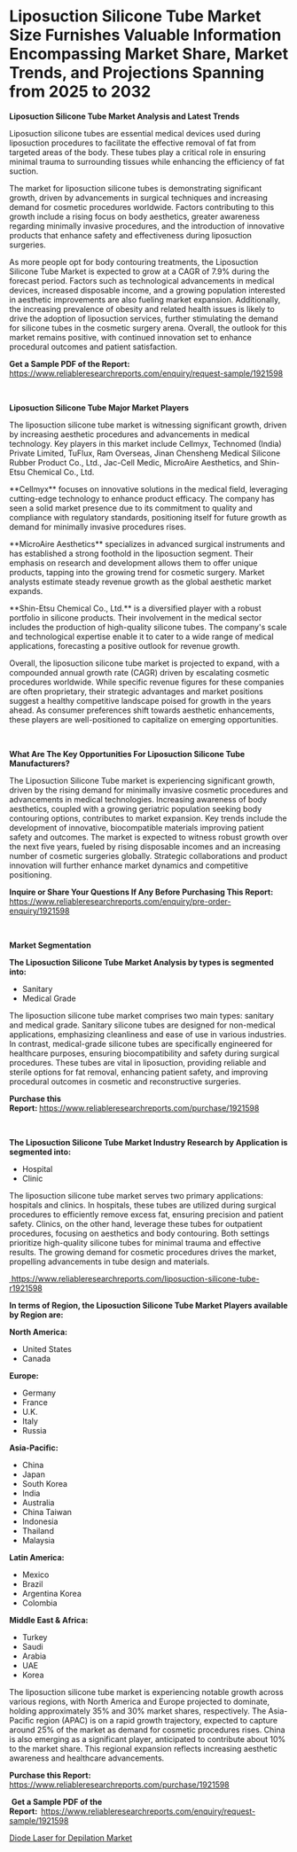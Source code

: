 <p><h1>Liposuction Silicone Tube Market Size Furnishes Valuable Information Encompassing Market Share, Market Trends, and Projections Spanning from 2025 to 2032</h1></p><p><strong>Liposuction Silicone Tube Market Analysis and Latest Trends</strong></p>
<p><p>Liposuction silicone tubes are essential medical devices used during liposuction procedures to facilitate the effective removal of fat from targeted areas of the body. These tubes play a critical role in ensuring minimal trauma to surrounding tissues while enhancing the efficiency of fat suction.</p><p>The market for liposuction silicone tubes is demonstrating significant growth, driven by advancements in surgical techniques and increasing demand for cosmetic procedures worldwide. Factors contributing to this growth include a rising focus on body aesthetics, greater awareness regarding minimally invasive procedures, and the introduction of innovative products that enhance safety and effectiveness during liposuction surgeries.</p><p>As more people opt for body contouring treatments, the Liposuction Silicone Tube Market is expected to grow at a CAGR of 7.9% during the forecast period. Factors such as technological advancements in medical devices, increased disposable income, and a growing population interested in aesthetic improvements are also fueling market expansion. Additionally, the increasing prevalence of obesity and related health issues is likely to drive the adoption of liposuction services, further stimulating the demand for silicone tubes in the cosmetic surgery arena. Overall, the outlook for this market remains positive, with continued innovation set to enhance procedural outcomes and patient satisfaction.</p></p>
<p><strong>Get a Sample PDF of the Report:&nbsp;</strong> <a href="https://www.reliableresearchreports.com/enquiry/request-sample/1921598?utm_campaign=2641&utm_medium=2&utm_source=Github&utm_content=ia&utm_term=05032025&utm_id=liposuction-silicone-tube">https://www.reliableresearchreports.com/enquiry/request-sample/1921598</a></p>
<p>&nbsp;</p>
<p><strong>Liposuction Silicone Tube Major Market Players</strong></p>
<p><p>The liposuction silicone tube market is witnessing significant growth, driven by increasing aesthetic procedures and advancements in medical technology. Key players in this market include Cellmyx, Technomed (India) Private Limited, TuFlux, Ram Overseas, Jinan Chensheng Medical Silicone Rubber Product Co., Ltd., Jac-Cell Medic, MicroAire Aesthetics, and Shin-Etsu Chemical Co., Ltd.</p><p>**Cellmyx** focuses on innovative solutions in the medical field, leveraging cutting-edge technology to enhance product efficacy. The company has seen a solid market presence due to its commitment to quality and compliance with regulatory standards, positioning itself for future growth as demand for minimally invasive procedures rises.</p><p>**MicroAire Aesthetics** specializes in advanced surgical instruments and has established a strong foothold in the liposuction segment. Their emphasis on research and development allows them to offer unique products, tapping into the growing trend for cosmetic surgery. Market analysts estimate steady revenue growth as the global aesthetic market expands.</p><p>**Shin-Etsu Chemical Co., Ltd.** is a diversified player with a robust portfolio in silicone products. Their involvement in the medical sector includes the production of high-quality silicone tubes. The company's scale and technological expertise enable it to cater to a wide range of medical applications, forecasting a positive outlook for revenue growth.</p><p>Overall, the liposuction silicone tube market is projected to expand, with a compounded annual growth rate (CAGR) driven by escalating cosmetic procedures worldwide. While specific revenue figures for these companies are often proprietary, their strategic advantages and market positions suggest a healthy competitive landscape poised for growth in the years ahead. As consumer preferences shift towards aesthetic enhancements, these players are well-positioned to capitalize on emerging opportunities.</p></p>
<p>&nbsp;</p>
<p><strong>What Are The Key Opportunities For Liposuction Silicone Tube Manufacturers?</strong></p>
<p><p>The Liposuction Silicone Tube market is experiencing significant growth, driven by the rising demand for minimally invasive cosmetic procedures and advancements in medical technologies. Increasing awareness of body aesthetics, coupled with a growing geriatric population seeking body contouring options, contributes to market expansion. Key trends include the development of innovative, biocompatible materials improving patient safety and outcomes. The market is expected to witness robust growth over the next five years, fueled by rising disposable incomes and an increasing number of cosmetic surgeries globally. Strategic collaborations and product innovation will further enhance market dynamics and competitive positioning.</p></p>
<p><strong>Inquire or Share Your Questions If Any Before Purchasing This Report:</strong> <a href="https://www.reliableresearchreports.com/enquiry/pre-order-enquiry/1921598?utm_campaign=2641&utm_medium=2&utm_source=Github&utm_content=ia&utm_term=05032025&utm_id=liposuction-silicone-tube">https://www.reliableresearchreports.com/enquiry/pre-order-enquiry/1921598</a></p>
<p>&nbsp;</p>
<p><strong>Market Segmentation</strong></p>
<p><strong>The Liposuction Silicone Tube Market Analysis by types is segmented into:</strong></p>
<p><ul><li>Sanitary</li><li>Medical Grade</li></ul></p>
<p><p>The liposuction silicone tube market comprises two main types: sanitary and medical grade. Sanitary silicone tubes are designed for non-medical applications, emphasizing cleanliness and ease of use in various industries. In contrast, medical-grade silicone tubes are specifically engineered for healthcare purposes, ensuring biocompatibility and safety during surgical procedures. These tubes are vital in liposuction, providing reliable and sterile options for fat removal, enhancing patient safety, and improving procedural outcomes in cosmetic and reconstructive surgeries.</p></p>
<p><strong>Purchase this Report:&nbsp;</strong><a href="https://www.reliableresearchreports.com/purchase/1921598?utm_campaign=2641&utm_medium=2&utm_source=Github&utm_content=ia&utm_term=05032025&utm_id=liposuction-silicone-tube">https://www.reliableresearchreports.com/purchase/1921598</a></p>
<p>&nbsp;</p>
<p><strong>The Liposuction Silicone Tube Market Industry Research by Application is segmented into:</strong></p>
<p><ul><li>Hospital</li><li>Clinic</li></ul></p>
<p><p>The liposuction silicone tube market serves two primary applications: hospitals and clinics. In hospitals, these tubes are utilized during surgical procedures to efficiently remove excess fat, ensuring precision and patient safety. Clinics, on the other hand, leverage these tubes for outpatient procedures, focusing on aesthetics and body contouring. Both settings prioritize high-quality silicone tubes for minimal trauma and effective results. The growing demand for cosmetic procedures drives the market, propelling advancements in tube design and materials.</p></p>
<p><a href="https://www.reliableresearchreports.com/liposuction-silicone-tube-r1921598?utm_campaign=2641&utm_medium=2&utm_source=Github&utm_content=ia&utm_term=05032025&utm_id=liposuction-silicone-tube">&nbsp;https://www.reliableresearchreports.com/liposuction-silicone-tube-r1921598</a></p>
<p><strong>In terms of Region, the Liposuction Silicone Tube Market Players available by Region are:</strong></p>
<p>
    <p> <strong> North America: </strong>
        <ul>
            <li>United States</li>
            <li>Canada</li>
        </ul>
        </p> 
    <p> <strong> Europe: </strong>
        <ul>
            <li>Germany</li>
            <li>France</li>
            <li>U.K.</li>
            <li>Italy</li>
            <li>Russia</li>
        </ul>
        </p> 
    <p> <strong> Asia-Pacific: </strong>
        <ul>
            <li>China</li>
            <li>Japan</li>
            <li>South Korea</li>
            <li>India</li>
            <li>Australia</li>
            <li>China Taiwan</li>
            <li>Indonesia</li>
            <li>Thailand</li>
            <li>Malaysia</li>
        </ul>
        </p> 
    <p> <strong> Latin America: </strong>
        <ul>
            <li>Mexico</li>
            <li>Brazil</li>
            <li>Argentina Korea</li>
            <li>Colombia</li>
        </ul>
        </p> 
    <p> <strong> Middle East & Africa: </strong>
        <ul>
            <li>Turkey</li>
            <li>Saudi</li>
            <li>Arabia</li>
            <li>UAE</li>
            <li>Korea</li>
        </ul>
    </p>
    </p>
<p><p>The liposuction silicone tube market is experiencing notable growth across various regions, with North America and Europe projected to dominate, holding approximately 35% and 30% market shares, respectively. The Asia-Pacific region (APAC) is on a rapid growth trajectory, expected to capture around 25% of the market as demand for cosmetic procedures rises. China is also emerging as a significant player, anticipated to contribute about 10% to the market share. This regional expansion reflects increasing aesthetic awareness and healthcare advancements.</p></p>
<p><strong>Purchase this Report: </strong><a href="https://www.reliableresearchreports.com/purchase/1921598?utm_campaign=2641&utm_medium=2&utm_source=Github&utm_content=ia&utm_term=05032025&utm_id=liposuction-silicone-tube">https://www.reliableresearchreports.com/purchase/1921598</a></p>
<p>&nbsp;<strong>Get a Sample PDF of the Report:&nbsp;&nbsp;</strong><a href="https://www.reliableresearchreports.com/enquiry/request-sample/1921598?utm_campaign=2641&utm_medium=2&utm_source=Github&utm_content=ia&utm_term=05032025&utm_id=liposuction-silicone-tube">https://www.reliableresearchreports.com/enquiry/request-sample/1921598</a></p>
<p><strong></strong></p>
<p><p><a href="https://github.com/rushanday/Market-Research-Report-List-1/blob/main/diode-laser-for-depilation-market.md?utm_campaign=2641&utm_medium=2&utm_source=Github&utm_content=ia&utm_term=05032025&utm_id=liposuction-silicone-tube">Diode Laser for Depilation Market</a></p></p>